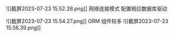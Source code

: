 ![[截屏2023-07-23 15.52.28.png]]
	网络连接模式
	配置相应数据库驱动

![[截屏2023-07-23 15.54.27.png]]
	ORM 组件较多
![[截屏2023-07-23 15.56.39.png]]
